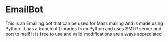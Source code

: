 # EmailBot
This is an Emailing bot that can be used for Mass mailing and is made using Python. It has a bunch of Libraries from Python and uses SMTP server and port to mail!
It is free to use and valid modifications are always appreciated
